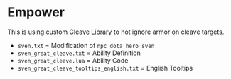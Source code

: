 # Empower

This is using custom [Cleave Library](../../../Libraries/Cleave/README.md) to not ignore armor on cleave targets.

- `sven.txt` = Modification of `npc_dota_hero_sven`
- `sven_great_cleave.txt` = Ability Definition
- `sven_great_cleave.lua` = Ability Code
- `sven_great_cleave_tooltips_english.txt` = English Tooltips
